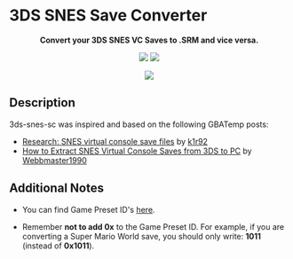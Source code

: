 # 3DS SNES Save Converter
<p align="center">
  <b>Convert your 3DS SNES VC Saves to .SRM and vice versa.</b>
</p>

<p align="center">
  <img src="https://www.code-inspector.com/project/14770/status/svg"></img>
  <img src="https://www.code-inspector.com/project/14770/score/svg"></img>
</p>

<p align="center">
  <img src="https://github.com/manuGMG/3ds-snes-sc/blob/master/img/preview.png?raw=true"></img>
</p>

## Description
3ds-snes-sc was inspired and based on the following GBATemp posts:
* [Research: SNES virtual console save files](https://gbatemp.net/threads/research-snes-virtual-console-save-files.498334/) by [k1r92](https://gbatemp.net/members/k1r92.385069/)
* [How to Extract SNES Virtual Console Saves from 3DS to PC](https://gbatemp.net/threads/how-to-extract-snes-virtual-console-saves-from-3ds-to-pc.433063/) by [Webbmaster1990](https://gbatemp.net/members/webbmaster1900.261273/)

## Additional Notes
* You can find Game Preset ID's [here](https://www.reddit.com/r/miniSNES/comments/77pod9/snes_hacking_preset_ids_what_we_know_now/).

* Remember **not to add 0x** to the Game Preset ID. For example, if you are converting a Super Mario World save, you should only write: **1011** (instead of **0x1011**).
